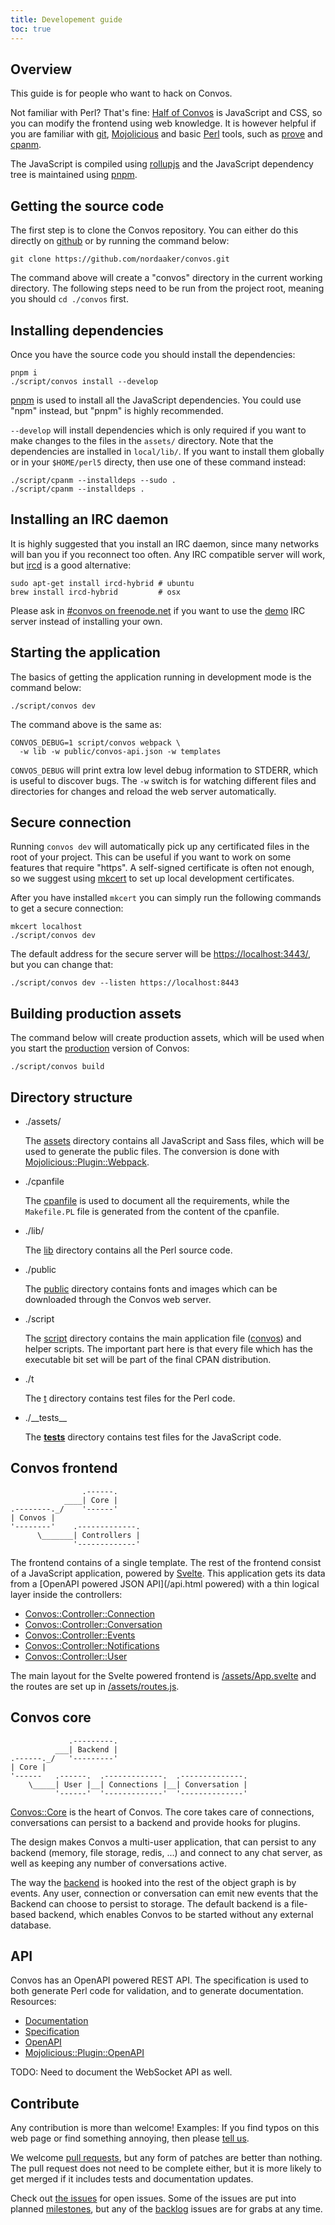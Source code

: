 ```yaml
---
title: Developement guide
toc: true
---
```


## Overview

This guide is for people who want to hack on Convos.

Not familiar with Perl? That's fine: [Half of Convos](/doc#statistics) is
JavaScript and CSS, so you can modify the frontend using web knowledge.
It is however helpful if you are familiar with [git](http://git-scm.com),
[Mojolicious](http://mojolicious.org) and basic [Perl](http://perl.org) tools,
such as [prove](https://metacpan.org/pod/distribution/TAP-Parser/bin/prove)
and [cpanm](https://metacpan.org/pod/distribution/App-cpanminus/bin/cpanm).

The JavaScript is compiled using [rollupjs](https://rollupjs.org/) and the
JavaScript dependency tree is maintained using [pnpm](https://pnpm.js.org/).

## Getting the source code

The first step is to clone the Convos repository. You can either do this
directly on [github](https://github.com/nordaaker/convos) or by running the
command below:

    git clone https://github.com/nordaaker/convos.git

The command above will create a "convos" directory in the current working
directory. The following steps need to be run from the project root, meaning
you should `cd ./convos` first.

## Installing dependencies

Once you have the source code you should install the dependencies:

    pnpm i
    ./script/convos install --develop

[pnpm](https://pnpm.js.org/) is used to install all the JavaScript dependencies.
You could use "npm" instead, but "pnpm" is highly recommended.

`--develop` will install dependencies which is only required if you want to
make changes to the files in the `assets/` directory. Note that the
dependencies are installed in `local/lib/`. If you want to install them
globally or in your `$HOME/perl5` directy, then use one of these command
instead:

    ./script/cpanm --installdeps --sudo .
    ./script/cpanm --installdeps .

## Installing an IRC daemon

It is highly suggested that you install an IRC daemon, since many networks
will ban you if you reconnect too often. Any IRC compatible server will work,
but [ircd](http://www.ircd-hybrid.org) is a good alternative:

    sudo apt-get install ircd-hybrid # ubuntu
    brew install ircd-hybrid         # osx

Please ask in [#convos on freenode.net](irc://chat.freenode.net/%23convos) if
you want to use the [demo](/#instant-demo) IRC server instead of installing your own.

## Starting the application

The basics of getting the application running in development mode is the
command below:

    ./script/convos dev

The command above is the same as:

    CONVOS_DEBUG=1 script/convos webpack \
      -w lib -w public/convos-api.json -w templates

`CONVOS_DEBUG` will print extra low level debug information to STDERR, which is
useful to discover bugs. The `-w` switch is for watching different files and
directories for changes and reload the web server automatically.

## Secure connection

Running `convos dev` will automatically pick up any certificated files in the
root of your project. This can be useful if you want to work on some features
that require "https". A self-signed certificate is often not enough, so we
suggest using [mkcert](https://github.com/FiloSottile/mkcert) to set up local
development certificates.

After you have installed `mkcert` you can simply run the following commands to
get a secure connection:

    mkcert localhost
    ./script/convos dev

The default address for the secure server will be
[https://localhost:3443/](localhost:3443/), but you can change that:

    ./script/convos dev --listen https://localhost:8443

## Building production assets

The command below will create production assets, which will be used when you
start the [production](/doc/start#git-clone) version of Convos:

    ./script/convos build

## Directory structure

* ./assets/

  The [assets](https://github.com/nordaaker/convos/tree/master/assets)
  directory contains all JavaScript and Sass files, which will be used to
  generate the public files. The conversion is done with
  [Mojolicious::Plugin::Webpack](/doc/Mojolicious/Plugin/Webpack).

* ./cpanfile

  The [cpanfile](https://github.com/nordaaker/convos/blob/master/cpanfile) is
  used to document all the requirements, while the `Makefile.PL` file is
  generated from the content of the cpanfile.

* ./lib/

  The [lib](https://github.com/nordaaker/convos/tree/master/lib) directory
  contains all the Perl source code.

* ./public

  The [public](https://github.com/nordaaker/convos/tree/master/public)
  directory contains fonts and images  which can be downloaded through the
  Convos web server.

* ./script

  The [script](https://github.com/nordaaker/convos/tree/master/script)
  directory contains the main application file
  ([convos](https://github.com/nordaaker/convos/blob/master/script/convos))
  and helper scripts.  The important part here is that every file which has
  the executable bit set will be part of the final CPAN distribution.

* ./t

  The [t](https://github.com/nordaaker/convos/tree/master/t) directory
  contains test files for the Perl code.

* ./\_\_tests__

  The [__tests__](https://github.com/nordaaker/convos/tree/master/__tests__)
  directory contains test files for the JavaScript code.

## Convos frontend

                    .------.
                ____| Core |
    .--------._/    '------'
    | Convos |
    '--------'    .-------------.
          \_______| Controllers |
                  '-------------'

The frontend contains of a single template. The rest of the frontend consist of
a JavaScript application, powered by [Svelte](http://svelte.dev). This
application gets its data from a [OpenAPI powered JSON API](/api.html powered)
with a thin logical layer inside the controllers:

* [Convos::Controller::Connection](/doc/Convos/Controller/Connection)
* [Convos::Controller::Conversation](/doc/Convos/Controller/Conversation)
* [Convos::Controller::Events](/doc/Convos/Controller/Events)
* [Convos::Controller::Notifications](/doc/Convos/Controller/Notifications)
* [Convos::Controller::User](/doc/Convos/Controller/User)

The main layout for the Svelte powered frontend is
[/assets/App.svelte](https://github.com/Nordaaker/convos/blob/master/assets/App.svelte)
and the routes are set up in
[/assets/routes.js](https://github.com/Nordaaker/convos/blob/master/assets/routes.js).

## Convos core

                 .---------.
              ___| Backend |
    .------._/   '---------'
    | Core |
    '------   .------.  .-------------.  .--------------.
        \_____| User |__| Connections |__| Conversation |
              '------'  '-------------'  '--------------'

[Convos::Core](/doc/Convos/Core)
is the heart of Convos. The core takes care of connections, conversations can
persist to a backend and provide hooks for plugins.

The design makes Convos a multi-user application, that can persist to any
backend (memory, file storage, redis, ...) and connect to any chat server,
as well as keeping any number of conversations active.

The way the [backend](/doc/Convos/Core/Backend)
is hooked into the rest of the object graph is by events. Any user, connection
or conversation can emit new events that the Backend can choose to persist to
storage. The default backend is a file-based backend, which enables Convos to
be started without any external database.

## API

Convos has an OpenAPI powered REST API. The specification is used to both
generate Perl code for validation, and to generate documentation. Resources:

* [Documentation](/api.html)
* [Specification](https://github.com/nordaaker/convos/blob/master/public/convos-api.json)
* [OpenAPI](https://www.openapis.org/)
* [Mojolicious::Plugin::OpenAPI](/doc/Mojolicious/Plugin/OpenAPI)

TODO: Need to document the WebSocket API as well.

## Contribute

Any contribution is more than welcome! Examples: If you find typos on this web
page or find something annoying, then please [tell us](/doc/#get-in-touch).

We welcome [pull requests](https://github.com/nordaaker/convos/pulls), but any
form of patches are better than nothing. The pull request does not need to be
complete either, but it is more likely to get merged if it includes tests and
documentation updates.

Check out [the issues](https://github.com/nordaaker/convos/issues) for open
issues. Some of the issues are put into planned
[milestones](https://github.com/Nordaaker/convos/milestones), but any of the
[backlog](https://github.com/Nordaaker/convos/milestone/7) issues are for grabs
at any time.
